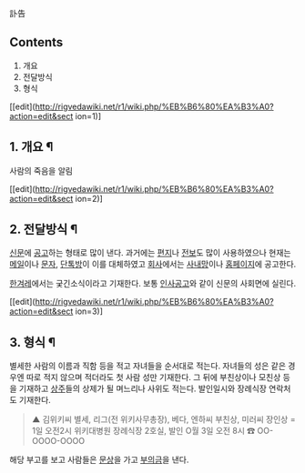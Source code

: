 訃告

## Contents

    

1. 개요 
2. 전달방식 
3. 형식 

[[edit](http://rigvedawiki.net/r1/wiki.php/%EB%B6%80%EA%B3%A0?action=edit&sect
ion=1)]

## 1. 개요 ¶

사람의 죽음을 알림

  

[[edit](http://rigvedawiki.net/r1/wiki.php/%EB%B6%80%EA%B3%A0?action=edit&sect
ion=2)]

## 2. 전달방식 ¶

[신문](%EC%8B%A0%EB%AC%B8.md)에 [공고](%EA%B3%B5%EA%B3%A0.md)하는 형태로 많이 낸다.
과거에는 [편지](%ED%8E%B8%EC%A7%80.md)나 [전보](%EC%A0%84%EB%B3%B4.md)도 많이 사용하였으나
현재는 [메일](%EB%A9%94%EC%9D%BC.md)이나 [문자](%EB%AC%B8%EC%9E%90.md),
[단톡방](%EB%8B%A8%ED%86%A1%EB%B0%A9.md)이 이를 대체하였고
[회사](%ED%9A%8C%EC%82%AC.md)에서는 [사내망](%EC%82%AC%EB%82%B4%EB%A7%9D.md)이나
[홈페이지](%ED%99%88%ED%8E%98%EC%9D%B4%EC%A7%80.md)에 공고한다.

  

[한겨레](%ED%95%9C%EA%B2%A8%EB%A0%88.md)에서는 궂긴소식이라고 기재한다. 보통
[인사공고](%EC%9D%B8%EC%82%AC%EA%B3%B5%EA%B3%A0.md)와 같이 신문의 사회면에 실린다.

  

[[edit](http://rigvedawiki.net/r1/wiki.php/%EB%B6%80%EA%B3%A0?action=edit&sect
ion=3)]

## 3. 형식 ¶

별세한 사람의 이름과 직함 등을 적고 자녀들을 순서대로 적는다. 자녀들의 성은 같은 경우엔 따로 적지 않으며 적더라도 첫 사람 성만
기재한다. 그 뒤에 부친상이나 모친상 등을 기재하고 [상주](%EC%83%81%EC%A3%BC.md)들의 상제가 될 며느리나 사위도
적는다. 발인일시와 장례식장 연락처도 기재한다.

  

> ▲ 김위키씨 별세, 리그(전 위키사무총장), 베다, 엔하씨 부친상, 미러씨 장인상 = 1일 오전2시 위키대병원 장례식장 2호실, 발인
O월 3일 오전 8시 ☎ OO-OOOO-OOOO

  

해당 부고를 보고 사람들은 [문상](%EB%AC%B8%EC%83%81.md)을 가고
[부의금](%EB%B6%80%EC%9D%98%EA%B8%88.md)을 낸다.

